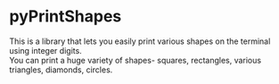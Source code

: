 # pyPrintShapes

This is a library that lets you easily print various shapes on the terminal using integer digits.\
You can print a huge variety of shapes- squares, rectangles, various triangles, diamonds, circles.